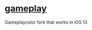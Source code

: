 # [gameplay](https://brandosha.github.io/gameplay/index.html)
Gameplaycolor fork that works in iOS 13
